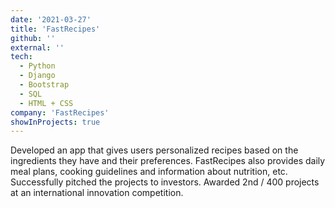 ```yaml
---
date: '2021-03-27'
title: 'FastRecipes'
github: ''
external: ''
tech:
  - Python
  - Django
  - Bootstrap
  - SQL
  - HTML + CSS
company: 'FastRecipes'
showInProjects: true
---
```


Developed an app that gives users personalized recipes based on the ingredients they have and their preferences.
FastRecipes also provides daily meal plans, cooking guidelines and information about nutrition, etc.
Successfully pitched the projects to investors. Awarded 2nd / 400 projects at an international innovation competition.
